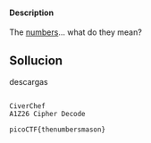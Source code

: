 #### Description

The [numbers](https://jupiter.challenges.picoctf.org/static/f209a32253affb6f547a585649ba4fda/the_numbers.png)... what do they mean?

## Sollucion
descargas
```

CiverChef
A1Z26 Cipher Decode

picoCTF{thenumbersmason}

